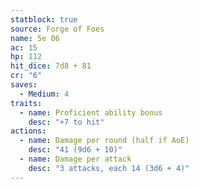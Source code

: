 ```yaml
---
statblock: true
source: Forge of Foes
name: 5e 06
ac: 15
hp: 112
hit_dice: 7d8 + 81
cr: "6"
saves:
  - Medium: 4
traits:
  - name: Proficient ability bonus
    desc: "+7 to hit"
actions:
  - name: Damage per round (half if AoE)
    desc: "41 (9d6 + 10)"
  - name: Damage per attack
    desc: "3 attacks, each 14 (3d6 + 4)"
---
```

